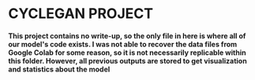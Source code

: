 # CYCLEGAN PROJECT

<h4>This project contains no write-up, so the only file in here is where all of our model's code exists. I was not able to recover the data files from Google Colab for some reason, so it is not necessarily replicable within this folder. However, all previous outputs are stored to get visualization and statistics about the model</h4>